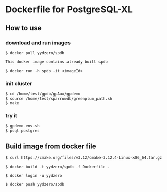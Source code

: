 # Dockerfile for PostgreSQL-XL

## How to use

### download and run images

    $ docker pull yydzero/spdb

    This docker image contains already built spdb

    $ docker run -h spdb -it <imageId>

### init cluster

    $ cd /home/test/gpdb/gpAux/gpdemo
    $ source /home/test/sparrowdb/greenplum_path.sh
    $ make

### try it 

    $ gpdemo-env.sh
    $ psql postgres

## Build image from docker file

    $ curl https://cmake.org/files/v3.12/cmake-3.12.4-Linux-x86_64.tar.gz

    $ docker build -t yydzero/spdb -f Dockerfile .

    $ docker login -u yydzero

    $ docker push yydzero/spdb
